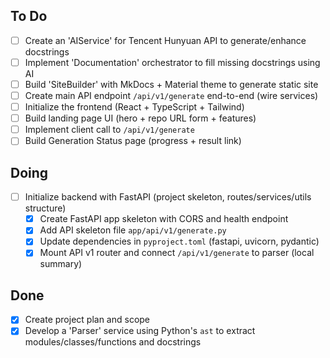 ## To Do
- [ ] Create an 'AIService' for Tencent Hunyuan API to generate/enhance docstrings
- [ ] Implement 'Documentation' orchestrator to fill missing docstrings using AI
- [ ] Build 'SiteBuilder' with MkDocs + Material theme to generate static site
- [ ] Create main API endpoint `/api/v1/generate` end-to-end (wire services)
- [ ] Initialize the frontend (React + TypeScript + Tailwind)
- [ ] Build landing page UI (hero + repo URL form + features)
- [ ] Implement client call to `/api/v1/generate`
- [ ] Build Generation Status page (progress + result link)

## Doing
- [ ] Initialize backend with FastAPI (project skeleton, routes/services/utils structure)
  - [x] Create FastAPI app skeleton with CORS and health endpoint
  - [x] Add API skeleton file `app/api/v1/generate.py`
  - [x] Update dependencies in `pyproject.toml` (fastapi, uvicorn, pydantic)
  - [x] Mount API v1 router and connect `/api/v1/generate` to parser (local summary)

## Done
- [x] Create project plan and scope
- [x] Develop a 'Parser' service using Python's `ast` to extract modules/classes/functions and docstrings
